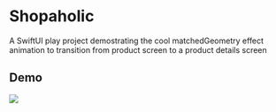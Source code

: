 # Shopaholic

A SwiftUI play project demostrating the cool matchedGeometry effect animation to transition from product screen to a product details screen

## Demo

![](https://github.com/SwiftLogic/Shopaholic/blob/master/Demo/ShopalicDemo.gif)
